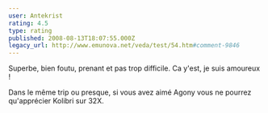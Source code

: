 ```yaml
---
user: Antekrist
rating: 4.5
type: rating
published: 2008-08-13T18:07:55.000Z
legacy_url: http://www.emunova.net/veda/test/54.htm#comment-9846
---
```

Superbe, bien foutu, prenant et pas trop difficile. Ca y'est, je suis amoureux !

Dans le même trip ou presque, si vous avez aimé Agony vous ne pourrez qu'apprécier Kolibri sur 32X.